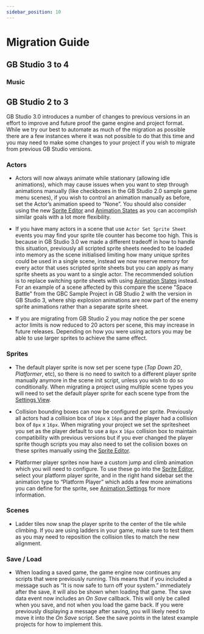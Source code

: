 ```yaml
---
sidebar_position: 10
---
```


# Migration Guide

## GB Studio 3 to 4

### Music

## GB Studio 2 to 3

GB Studio 3.0 introduces a number of changes to previous versions in an effort to improve and future proof the game engine and project format. While we try our best to automate as much of the migration as possible there are a few instances where it was not possible to do that this time and you may need to make some changes to your project if you wish to migrate from previous GB Studio versions.

### Actors

- Actors will now always animate while stationary (allowing idle animations), which may cause issues when you want to step through animations manually (like checkboxes in the GB Studio 2.0 sample game menu scenes), if you wish to control an animation manually as before, set the Actor’s animation speed to “None”. You should also consider using the new [Sprite Editor](/docs/assets/sprites/#sprite-editor) and [Animation States](/docs/assets/sprites/#animation-states) as you can accomplish similar goals with a lot more flexibility.

- If you have many actors in a scene that use `Actor Set Sprite Sheet` events you may find your sprite tile counter has become too high. This is because in GB Studio 3.0 we made a different tradeoff in how to handle this situation, previously all scripted sprite sheets needed to be loaded into memory as the scene initialised limiting how many unique sprites could be used in a single scene, instead we now reserve memory for every actor that uses scripted sprite sheets but you can apply as many sprite sheets as you want to a single actor. The recommended solution is to replace switching sprite sheets with using [Animation States](/docs/assets/sprites/#animation-states) instead. For an example of a scene affected by this compare the scene "Space Battle" from the GBC Sample Project in GB Studio 2 with the version in GB Studio 3, where ship explosion animations are now part of the enemy sprite animations rather than a separate sprite sheet.

- If you are migrating from GB Studio 2 you may notice the per scene actor limits is now reduced to 20 actors per scene, this may increase in future releases. Depending on how you were using actors you may be able to use larger sprites to achieve the same effect.

### Sprites

- The default player sprite is now set per scene type (_Top Down 2D_, _Platformer_, etc), so there is no need to switch to a different player sprite manually anymore in the scene init script, unless you wish to do so conditionally. When migrating a project using multiple scene types you will need to set the default player sprite for each scene type from the [Settings View](/docs/settings/#default-player-sprites).

- Collision bounding boxes can now be configured per sprite. Previously all actors had a collision box of `16px` x `16px` and the player had a collision box of `8px` x `16px`. When migrating your project we set the spritesheet you set as the player default to use a `8px` x `16px` collision box to maintain compatibility with previous versions but if you ever changed the player sprite though scripts you may also need to set the collision boxes on these sprites manually using the [Sprite Editor](/docs/assets/sprites/#sprite-editor).

- Platformer player sprites now have a custom jump and climb animation which you will need to configure. To use these go into the [Sprite Editor](/docs/assets/sprites/#sprite-editor), select your platform player sprite, and in the right hand sidebar set the animation type to “Platform Player” which adds a few more animations you can define for the sprite, see [Animation Settings](/docs/assets/sprites/#animation-settings) for more information.

### Scenes

- Ladder tiles now snap the player sprite to the center of the tile while climbing. If you are using ladders in your game, make sure to test them as you may need to reposition the collision tiles to match the new alignment.

### Save / Load

- When loading a saved game, the game engine now continues any scripts that were previously running. This means that if you included a message such as “It is now safe to turn off your system.” immediately after the save, it will also be shown when loading that game. The save data event now includes an _On Save_ callback. This will only be called when you save, and not when you load the game back. If you were previously displaying a message after saving, you will likely need to move it into the _On Save_ script. See the save points in the latest example projects for how to implement this.
